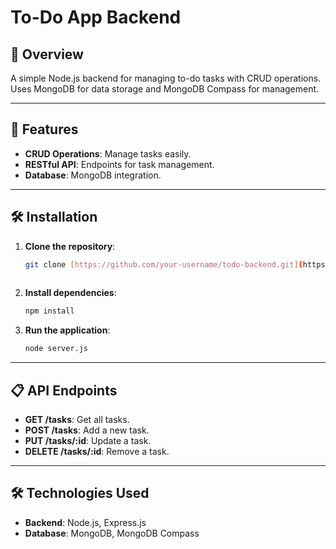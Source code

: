 # To-Do App Backend

## 📖 Overview

A simple Node.js backend for managing to-do tasks with CRUD operations. Uses MongoDB for data storage and MongoDB Compass for management.

---

## 🚀 Features

- **CRUD Operations**: Manage tasks easily.
- **RESTful API**: Endpoints for task management.
- **Database**: MongoDB integration.

---

## 🛠️ Installation

1. **Clone the repository**:
   ```bash
   git clone [https://github.com/your-username/todo-backend.git](https://github.com/rumeysa111/deneme_nodejs.git)
 

2. **Install dependencies**:
   ```bash
   npm install
   ```

3. **Run the application**:
   ```bash
   node server.js
   ```

---

## 📋 API Endpoints

- **GET /tasks**: Get all tasks.
- **POST /tasks**: Add a new task.
- **PUT /tasks/:id**: Update a task.
- **DELETE /tasks/:id**: Remove a task.

---

## 🛠️ Technologies Used

- **Backend**: Node.js, Express.js
- **Database**: MongoDB, MongoDB Compass

